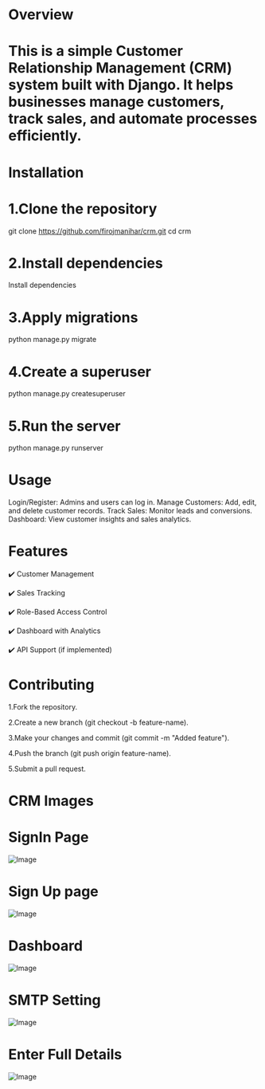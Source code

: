 # Overview
# This is a simple Customer Relationship Management (CRM) system built with Django. It helps businesses manage customers, track sales, and automate processes efficiently.
# Installation

# 1.Clone the repository
git clone https://github.com/firojmanihar/crm.git
cd crm

# 2.Install dependencies
Install dependencies

# 3.Apply migrations
python manage.py migrate

# 4.Create a superuser
python manage.py createsuperuser

# 5.Run the server
python manage.py runserver

# Usage
Login/Register: Admins and users can log in.
Manage Customers: Add, edit, and delete customer records.
Track Sales: Monitor leads and conversions.
Dashboard: View customer insights and sales analytics.

# Features
✔️ Customer Management

✔️ Sales Tracking

✔️ Role-Based Access Control

✔️ Dashboard with Analytics

✔️ API Support (if implemented)

# Contributing
1.Fork the repository.

2.Create a new branch (git checkout -b feature-name).

3.Make your changes and commit (git commit -m "Added feature").

4.Push the branch (git push origin feature-name).

5.Submit a pull request.

# CRM Images
# SignIn Page
![Image](https://github.com/user-attachments/assets/ba4a7552-d44a-435e-a500-e95c53dd9b8e)

# Sign Up page
![Image](https://github.com/user-attachments/assets/cb72ff7c-7dd8-483b-96f1-266eb5bf407d)

# Dashboard
![Image](https://github.com/user-attachments/assets/d53858a1-ea0e-49e1-9e18-45c186c25690)

# SMTP Setting
![Image](https://github.com/user-attachments/assets/175c7cd4-8f64-4533-8a79-b1808137203c)

# Enter Full Details
![Image](https://github.com/user-attachments/assets/9eb790b2-9cf0-4227-a139-cb9f1aee30c8)

